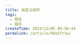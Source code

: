 ```yaml
---
title: 自定义组件
tags:
  - 预览
  - 组件
createTime: 2024/12/05 09:56:44
permalink: /article/9bk5ft3a/
---
```


<Custom/>
